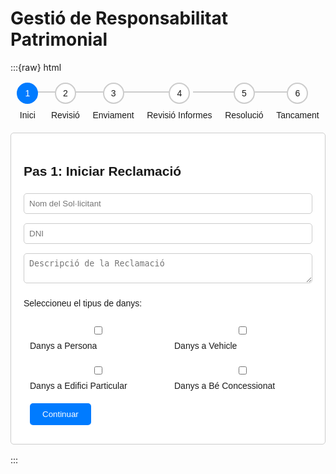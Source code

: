 # Gestió de Responsabilitat Patrimonial

:::{raw} html
<style>
  #rp-app { margin: 1rem 0; isolation: isolate; font-family: Arial, sans-serif; text-align: center; }
  #rp-app .rp-progressbar{ display:flex; justify-content:space-between; list-style:none; padding:0; margin:0 0 20px; counter-reset: rp-step; }
  #rp-app .rp-progress-step{ flex-grow:1; position:relative; text-align:center; cursor:pointer; }
  #rp-app .rp-progress-step:before{ content: counter(rp-step); counter-increment: rp-step; width:30px; height:30px; border:2px solid #ccc;
     display:block; text-align:center; margin:0 auto 10px; border-radius:50%; line-height:30px; background:#fff; }
  #rp-app .rp-progress-step:after{ content:''; position:absolute; width:100%; height:2px; background:#ccc; top:14px; left:-50%; z-index:-1; }
  #rp-app .rp-progress-step:first-child:after{ content:none; }
  #rp-app .rp-progress-step.active:before, #rp-app .rp-progress-step.completed:before{ background:#007bff; border-color:#007bff; color:#fff; }
  #rp-app .rp-progress-step.completed:after{ background:#007bff; }
  #rp-app .rp-step-content{ display:none; padding:20px; margin-top:20px; background:#fff; border:1px solid #ccc; border-radius:5px; text-align:left; }
  #rp-app .rp-step-content.active{ display:block; }
  #rp-app .rp-btn{ padding:10px 20px; margin:10px; background:#007bff; color:#fff; border:0; border-radius:5px; cursor:pointer; }
  #rp-app .rp-btn:hover{ background:#0056b3; }
  #rp-app input, #rp-app select, #rp-app textarea{ width:100%; padding:8px; margin-top:5px; margin-bottom:10px; border:1px solid #ccc; border-radius:5px; }
  #rp-app .rp-hidden{ display:none; }
  #rp-app .rp-type-damage{ display:flex; justify-content:space-around; flex-wrap:wrap; margin-top:10px; }
  #rp-app .rp-type-damage > div{ flex:1; min-width:150px; margin:10px; }
  #rp-app .rp-damage-info{ text-align:left; }
  #rp-app .rp-checks{ display:flex; justify-content:space-around; flex-wrap:wrap; }
</style>

<section id="rp-app">

  <ul class="rp-progressbar">
    <li class="rp-progress-step active" data-step="1">Inici</li>
    <li class="rp-progress-step" data-step="2">Revisió</li>
    <li class="rp-progress-step" data-step="3">Enviament</li>
    <li class="rp-progress-step" data-step="4">Revisió Informes</li>
    <li class="rp-progress-step" data-step="5">Resolució</li>
    <li class="rp-progress-step" data-step="6">Tancament</li>
  </ul>

  <!-- PAS 1 -->
  <div class="rp-step-content active" data-step="1">
    <h2>Pas 1: Iniciar Reclamació</h2>
    <input type="text" id="rp-solicitant-nom" placeholder="Nom del Sol·licitant" required>
    <input type="text" id="rp-solicitant-dni" placeholder="DNI" required>
    <textarea id="rp-reclamacio-descripcio" placeholder="Descripció de la Reclamació" required></textarea>
    <p>Seleccioneu el tipus de danys:</p>
    <div class="rp-type-damage">
      <div>
        <input type="checkbox" id="rp-persona" value="persona">
        <label for="rp-persona">Danys a Persona</label>
        <div id="rp-persona-documents" class="rp-hidden rp-damage-info">
          <p>Aporteu els següents documents:</p>
          <input type="file" id="rp-informe-medico" required>
          <label for="rp-informe-medico">Informe Mèdic</label><br>
          <input type="file" id="rp-justificant-despeses" required>
          <label for="rp-justificant-despeses">Justificant de Despeses Mèdiques</label><br>
        </div>
      </div>
      <div>
        <input type="checkbox" id="rp-vehicle" value="vehicle">
        <label for="rp-vehicle">Danys a Vehicle</label>
        <div id="rp-vehicle-documents" class="rp-hidden rp-damage-info">
          <p>Aporteu la següent informació:</p>
          <label for="rp-vehicle_type">Tipus de Vehicle:</label>
          <input type="text" id="rp-vehicle_type" required><br>
          <label for="rp-vehicle_damage">Descripció dels Danys:</label>
          <textarea id="rp-vehicle_damage" required></textarea><br>
          <label for="rp-incident_location">Lloc de l'Incident:</label>
          <input type="text" id="rp-incident_location" required><br>
          <label for="rp-incident_time">Hora de l'Incident:</label>
          <input type="time" id="rp-incident_time" required><br>
        </div>
      </div>
      <div>
        <input type="checkbox" id="rp-edifici" value="edifici">
        <label for="rp-edifici">Danys a Edifici Particular</label>
        <div id="rp-edifici-documents" class="rp-hidden rp-damage-info">
          <p>Aporteu la següent informació:</p>
          <label for="rp-building_damage">Descripció dels Danys:</label>
          <textarea id="rp-building_damage" required></textarea><br>
          <label for="rp-building_location">Lloc de l'Incident:</label>
          <input type="text" id="rp-building_location" required><br>
          <label for="rp-building_photos">Fotos del Dany:</label>
          <input type="file" id="rp-building_photos" accept="image/*" multiple required><br>
        </div>
      </div>
      <div>
        <input type="checkbox" id="rp-be" value="be">
        <label for="rp-be">Danys a Bé Concessionat</label>
        <div id="rp-be-documents" class="rp-hidden rp-damage-info">
          <p>Aporteu la següent informació:</p>
          <label for="rp-concession_damage">Descripció dels Danys:</label>
          <textarea id="rp-concession_damage" required></textarea><br>
          <label for="rp-concession_location">Lloc de l'Incident:</label>
          <input type="text" id="rp-concession_location" required><br>
          <label for="rp-concession_photos">Fotos del Dany:</label>
          <input type="file" id="rp-concession_photos" accept="image/*" multiple required><br>
        </div>
      </div>
    </div>
    <button type="button" class="rp-btn" data-action="next">Continuar</button>
  </div>

  <!-- PAS 2 -->
  <div class="rp-step-content" data-step="2">
    <h2>Pas 2: Revisió del TAG</h2>
    <p>Aquesta reclamació requereix diversos informes. Si us plau, confirmeu que la documentació està completa:</p>
    <div class="rp-checks">
      <div><input type="checkbox" id="rp-doc_persona"><label for="rp-doc_persona">Documentació Danys a Persona Completa</label></div>
      <div><input type="checkbox" id="rp-doc_vehicle"><label for="rp-doc_vehicle">Documentació Danys a Vehicle Completa</label></div>
      <div><input type="checkbox" id="rp-doc_edifici"><label for="rp-doc_edifici">Documentació Danys a Edifici Completa</label></div>
      <div><input type="checkbox" id="rp-doc_be"><label for="rp-doc_be">Documentació Danys a Bé Concessionat Completa</label></div>
    </div>
    <button type="button" class="rp-btn" data-action="next">Continuar</button>
  </div>

  <!-- PAS 3 -->
  <div class="rp-step-content" data-step="3">
    <h2>Pas 3: Enviament als Rols</h2>
    <ul id="rp-rols-list"></ul>
    <button type="button" class="rp-btn" data-action="next">Continuar</button>
  </div>

  <!-- PAS 4 -->
  <div class="rp-step-content" data-step="4">
    <h2>Pas 4: Recepció dels Informes</h2>
    <select id="rp-rol-select">
      <option value="">Seleccioneu un rol</option>
      <option value="tag">TAG</option>
      <option value="policia">Policia</option>
      <option value="tecnic_vehicles">Tècnic de Vehicles</option>
      <option value="arquitecte">Arquitecte</option>
      <option value="brigada">Brigada Municipal</option>
      <option value="concessionaria">Concessionària</option>
    </select>
    <div id="rp-rol-tasks" class="rp-hidden"></div>
    <button type="button" class="rp-btn" data-action="next">Continuar</button>
  </div>

  <!-- PAS 5 -->
  <div class="rp-step-content" data-step="5">
    <h2>Pas 5: Resolució</h2>
    <select id="rp-resolucio"><option value="favorable">Favorable</option><option value="desfavorable">Desfavorable</option></select>
    <textarea id="rp-resum" placeholder="Resum de la reclamació i la resolució"></textarea>
    <button type="button" class="rp-btn" data-action="gen">Enviar Resolució</button>
  </div>

  <!-- PAS 6 -->
  <div class="rp-step-content" data-step="6">
    <h2>Pas 6: Tancament</h2>
    <div id="rp-final"></div>
    <button type="button" class="rp-btn" data-action="reset">Nova Reclamació</button>
  </div>
</section>

<script>
(function(){
  const app=document.getElementById('rp-app'); if(!app) return;
  let currentStep=1; let informesRebuts=[];
  const $=(s)=>app.querySelector(s); const $$=(s)=>app.querySelectorAll(s);

  function showStep(s){
    $$('.rp-progress-step').forEach(e=>e.classList.remove('active','completed'));
    $$('.rp-step-content').forEach(e=>e.classList.remove('active'));
    const p=app.querySelector('.rp-progress-step[data-step="'+s+'"]');
    const c=app.querySelector('.rp-step-content[data-step="'+s+'"]');
    if(p) p.classList.add('active'); if(c) c.classList.add('active');
    for(let i=1;i<s;i++){
      const pi=app.querySelector('.rp-progress-step[data-step="'+i+'"]');
      if(pi) pi.classList.add('completed');
    }
    currentStep=s;
  }

  function nextStep(){
    if(currentStep<6){
      const next=currentStep+1;
      showStep(next);
      if(next===3) updateRolsList();
      if(next===4) updateInformesList();
    }
  }

  function updateRolsList(){
    const sel=$$('.rp-type-damage input:checked'); const list=$('#rp-rols-list'); list.innerHTML='';
    sel.forEach(t=>{
      let rols='';
      if(t.value==='persona') rols='Policia';
      if(t.value==='vehicle') rols='Policia, Tècnic de Vehicles';
      if(t.value==='edifici') rols='Policia, Arquitecte, Brigada Municipal';
      if(t.value==='be') rols='Policia, Concessionària, Brigada Municipal';
      rols.split(', ').forEach(r=>{
        const li=document.createElement('li');
        li.textContent=`${r} (per a ${t.labels[0].innerText})`;
        list.appendChild(li);
      });
    });
  }

  function updateInformesList(){
    const sel=$$('.rp-type-damage input:checked');
    let informesList=$('#rp-informes-list');
    if(!informesList){
      informesList=document.createElement('div');
      informesList.id='rp-informes-list';
      app.appendChild(informesList);
    }
    informesList.innerHTML='';
    sel.forEach(t=>{
      let informe='';
      switch(t.value){
        case 'persona': informe='Informe Policial'; break;
        case 'vehicle': informe='Informe Policial, Informe Tècnic del Vehicle'; break;
        case 'edifici': informe='Informe Policial, Informe d\'Arquitecte, Informe Brigada'; break;
        case 'be': informe='Informe Policial, Informe Concessionària, Informe Brigada'; break;
      }
      const div=document.createElement('div');
      div.innerHTML=`<input type="checkbox" class="rp-informe-check" id="${t.value}-informe">
                      <label for="${t.value}-informe">${informe}</label>`;
      informesList.appendChild(div);
    });
  }

  function showRoleTasks(){
    const roleTasks=$('#rp-rol-tasks');
    const selectedRole=$('#rp-rol-select').value;
    roleTasks.classList.add('rp-hidden');
    roleTasks.innerHTML='';
    if(selectedRole){
      const tasks=document.createElement('div');
      switch(selectedRole){
        case 'policia': tasks.innerHTML='<h3>Policia</h3><p>Detalls incident…</p>'; break;
        case 'tecnic_vehicles': tasks.innerHTML='<h3>Tècnic Vehicles</h3><p>Valoració danys…</p>'; break;
        case 'arquitecte': tasks.innerHTML='<h3>Arquitecte</h3><p>Inspecció lloc…</p>'; break;
        case 'brigada': tasks.innerHTML='<h3>Brigada Municipal</h3><p>Verificació reparacions…</p>'; break;
        case 'concessionaria': tasks.innerHTML='<h3>Concessionària</h3><p>Valoració i reparacions…</p>'; break;
        case 'tag': tasks.innerHTML='<h3>TAG</h3><p>Confirmar recepció informes…</p>'; break;
      }
      roleTasks.appendChild(tasks);
      roleTasks.classList.remove('rp-hidden');
    }
  }

  function generateResolution(){
    const nom=$('#rp-solicitant-nom').value;
    const dni=$('#rp-solicitant-dni').value;
    const desc=$('#rp-reclamacio-descripcio').value;
    informesRebuts=Array.from($$('.rp-informe-check:checked')).map(i=>i.value);
    $('#rp-final').innerHTML=`<h3>Resolució</h3>
      <p><strong>Reclamant:</strong> ${nom} (DNI: ${dni})</p>
      <p><strong>Descripció:</strong> ${desc}</p>
      <p><strong>Informes rebuts:</strong> ${informesRebuts.join(', ')}</p>
      <p><strong>Resolució:</strong> ${$('#rp-resolucio').value}</p>
      <p><strong>Resum:</strong> ${$('#rp-resum').value}</p>`;
    nextStep();
  }

  function resetProcess(){ showStep(1); }

  app.addEventListener('change',e=>{
    if(e.target.id==='rp-rol-select') showRoleTasks();
  });

  app.addEventListener('click',e=>{
    const a=e.target.closest('[data-action]');
    if(a&&a.dataset.action==='next') nextStep();
    if(a&&a.dataset.action==='gen') generateResolution();
    if(a&&a.dataset.action==='reset') resetProcess();
  });

  showStep(1);
})();
</script>
:::
